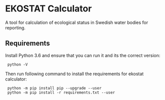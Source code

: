 # EKOSTAT Calculator

A tool for calculation of ecological status in Swedish water bodies for reporting. 


## Requirements

Install Python 3.6 and ensure that you can run it and its the correct
version:

     python -V

Then run following command to install the requirements for ekostat
calculator:

     python -m pip install pip --upgrade --user
     python -m pip install -r requirements.txt --user
